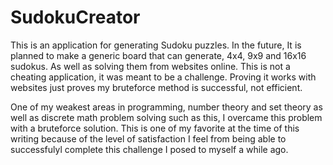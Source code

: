 # SudokuCreator

This is an application for generating Sudoku puzzles. In the future, It is planned to make a generic board that can generate, 4x4, 9x9 and 16x16 sudokus. As well as solving them from websites online. This is not a cheating application, it was meant to be a challenge. Proving it works with websites just proves my bruteforce method is successful, not efficient.

One of my weakest areas in programming, number theory and set theory as well as discrete math problem solving such as this, I overcame this problem with a bruteforce solution. This is one of my favorite at the time of this writing because of the level of satisfaction I feel from being able to successfulyl complete this challenge I posed to myself a while ago.
